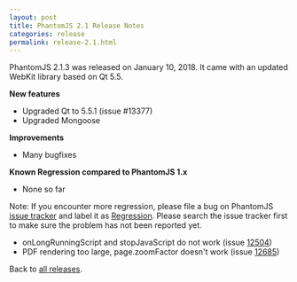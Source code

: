 ```yaml
---
layout: post
title: PhantomJS 2.1 Release Notes
categories: release
permalink: release-2.1.html
---
```


PhantomJS 2.1.3 was released on January 10, 2018. It came with an updated WebKit library based on Qt 5.5.

**New features**

* Upgraded Qt to 5.5.1 (issue #13377)
* Upgraded Mongoose

**Improvements**

* Many bugfixes

**Known Regression compared to PhantomJS 1.x**

* None so far

Note: If you encounter more regression, please file a bug on PhantomJS
[issue tracker](https://github.com/ariya/phantomjs/issues) and label it as
[Regression](https://github.com/ariya/phantomjs/labels/Regression).
Please search the issue tracker first to make sure the problem has not been reported yet.

*   onLongRunningScript and stopJavaScript do not work (issue [12504](https://github.com/ariya/phantomjs/issues/12504))
*   PDF rendering too large, page.zoomFactor doesn't work (issue [12685](https://github.com/ariya/phantomjs/issues/12685))

Back to [all releases](releases.html).
